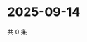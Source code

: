 # 2025-09-14

共 0 条

<!-- BEGIN ZHIHUQUESTIONS -->
<!-- 最后更新时间 Sun Sep 14 2025 04:10:24 GMT+0800 (China Standard Time) -->

<!-- END ZHIHUQUESTIONS -->
